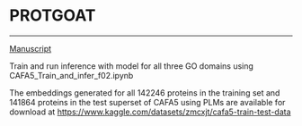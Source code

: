# PROTGOAT
*** 
[Manuscript](https://www.biorxiv.org/content/10.1101/2024.04.01.587572v1)

Train and run inference with model for all three GO domains using CAFA5_Train_and_infer_f02.ipynb

The embeddings generated for all 142246 proteins in the training set and 141864 proteins in the test superset of CAFA5 using PLMs are available for download at https://www.kaggle.com/datasets/zmcxjt/cafa5-train-test-data

